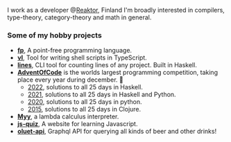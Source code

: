 I work as a developer @[Reaktor](https://www.reaktor.com/), Finland
I'm broadly interested in compilers, type-theory, category-theory and math in general.

### Some of my hobby projects
- [**fp**](https://github.com/japiirainen/fp), A point-free programming language.
- [**vl**](https://github.com/japiirainen/vl), Tool for writing shell scripts in TypeScript.
- [**lines**](https://github.com/japiirainen/lines), CLI tool for counting lines of any project. Built in Haskell.
- [**AdventOfCode**](https://adventofcode.com/) is the worlds largest programming competition, taking place every year during december. 🎄
  - [2022](https://github.com/japiirainen/aoc-2022), solutions to all 25 days in Haskell.
  - [2021](https://github.com/japiirainen/aoc-2021), solutions to all 25 days in Haskell and Python.
  - [2020](https://github.com/japiirainen/aoc-2020), solutions to all 25 days in python.
  - [2015](https://github.com/japiirainen/aoc-2015), solutions to all 25 days in Clojure.
- [**Myy**](https://github.com/japiirainen/myy), a lambda calculus interpreter.
- [**js-quiz**](https://github.com/japiirainen/js-quiz), A website for learning Javascript.
- [**oluet-api**](https://github.com/japiirainen/go-oluet-api), Graphql API for querying all kinds of beer and other drinks!
